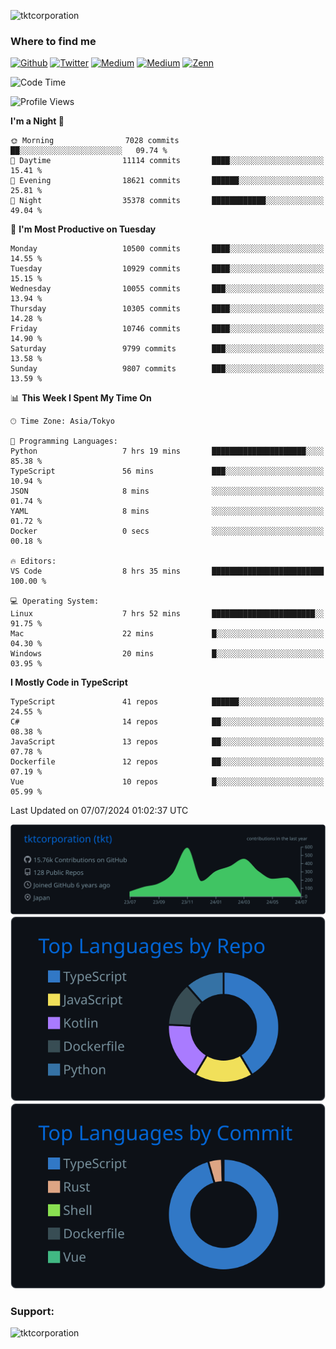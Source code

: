 <p align="left"> <img src="https://komarev.com/ghpvc/?username=tktcorporation&label=Profile%20views&color=0e75b6&style=flat" alt="tktcorporation" /> </p>

<h3>Where to find me</h3>
<p>
<a href="https://github.com/tktcorporation" target="_blank"><img alt="Github" src="https://img.shields.io/badge/GitHub-%2312100E.svg?&style=for-the-badge&logo=Github&logoColor=white" /></a>
<a href="https://twitter.com/tktcorporation" target="_blank"><img alt="Twitter" src="https://img.shields.io/badge/twitter-%231DA1F2.svg?&style=for-the-badge&logo=twitter&logoColor=white" /></a>
<a href="https://www.linkedin.com/in/tktcorporation" target="_blank"><img alt="Medium" src="https://img.shields.io/badge/linkdin-0a66c2.svg?&style=for-the-badge&logo=linkedin&logoColor=white" /></a>
<a href="https://qiita.com/tktcorporation" target="_blank"><img alt="Medium" src="https://img.shields.io/badge/qiita-55C500.svg?&style=for-the-badge&logo=qiita&logoColor=white" /></a>
<a href="https://zenn.dev/tktcorporation" target="_blank"><img alt="Zenn" src="https://img.shields.io/badge/Zenn-3EA8FF.svg?&style=for-the-badge&logo=Zenn&logoColor=white" /></a>
</p>
  
<!--START_SECTION:waka-->
![Code Time](http://img.shields.io/badge/Code%20Time-1%2C596%20hrs%209%20mins-blue)

![Profile Views](http://img.shields.io/badge/Profile%20Views-0-blue)

**I'm a Night 🦉** 

```text
🌞 Morning                7028 commits        ██░░░░░░░░░░░░░░░░░░░░░░░   09.74 % 
🌆 Daytime                11114 commits       ████░░░░░░░░░░░░░░░░░░░░░   15.41 % 
🌃 Evening                18621 commits       ██████░░░░░░░░░░░░░░░░░░░   25.81 % 
🌙 Night                  35378 commits       ████████████░░░░░░░░░░░░░   49.04 % 
```
📅 **I'm Most Productive on Tuesday** 

```text
Monday                   10500 commits       ████░░░░░░░░░░░░░░░░░░░░░   14.55 % 
Tuesday                  10929 commits       ████░░░░░░░░░░░░░░░░░░░░░   15.15 % 
Wednesday                10055 commits       ███░░░░░░░░░░░░░░░░░░░░░░   13.94 % 
Thursday                 10305 commits       ████░░░░░░░░░░░░░░░░░░░░░   14.28 % 
Friday                   10746 commits       ████░░░░░░░░░░░░░░░░░░░░░   14.90 % 
Saturday                 9799 commits        ███░░░░░░░░░░░░░░░░░░░░░░   13.58 % 
Sunday                   9807 commits        ███░░░░░░░░░░░░░░░░░░░░░░   13.59 % 
```


📊 **This Week I Spent My Time On** 

```text
🕑︎ Time Zone: Asia/Tokyo

💬 Programming Languages: 
Python                   7 hrs 19 mins       █████████████████████░░░░   85.38 % 
TypeScript               56 mins             ███░░░░░░░░░░░░░░░░░░░░░░   10.94 % 
JSON                     8 mins              ░░░░░░░░░░░░░░░░░░░░░░░░░   01.74 % 
YAML                     8 mins              ░░░░░░░░░░░░░░░░░░░░░░░░░   01.72 % 
Docker                   0 secs              ░░░░░░░░░░░░░░░░░░░░░░░░░   00.18 % 

🔥 Editors: 
VS Code                  8 hrs 35 mins       █████████████████████████   100.00 % 

💻 Operating System: 
Linux                    7 hrs 52 mins       ███████████████████████░░   91.75 % 
Mac                      22 mins             █░░░░░░░░░░░░░░░░░░░░░░░░   04.30 % 
Windows                  20 mins             █░░░░░░░░░░░░░░░░░░░░░░░░   03.95 % 
```

**I Mostly Code in TypeScript** 

```text
TypeScript               41 repos            ██████░░░░░░░░░░░░░░░░░░░   24.55 % 
C#                       14 repos            ██░░░░░░░░░░░░░░░░░░░░░░░   08.38 % 
JavaScript               13 repos            ██░░░░░░░░░░░░░░░░░░░░░░░   07.78 % 
Dockerfile               12 repos            ██░░░░░░░░░░░░░░░░░░░░░░░   07.19 % 
Vue                      10 repos            █░░░░░░░░░░░░░░░░░░░░░░░░   05.99 % 
```




 Last Updated on 07/07/2024 01:02:37 UTC
<!--END_SECTION:waka-->

[![](https://raw.githubusercontent.com/tktcorporation/tktcorporation/master/profile-summary-card-output/github_dark/0-profile-details.svg)](https://github.com/vn7n24fzkq/github-profile-summary-cards)
[![](https://raw.githubusercontent.com/tktcorporation/tktcorporation/master/profile-summary-card-output/github_dark/1-repos-per-language.svg)](https://github.com/vn7n24fzkq/github-profile-summary-cards) [![](https://raw.githubusercontent.com/tktcorporation/tktcorporation/master/profile-summary-card-output/github_dark/2-most-commit-language.svg)](https://github.com/vn7n24fzkq/github-profile-summary-cards)

<h3 align="left">Support:</h3>
<p><a href="https://www.buymeacoffee.com/tktcorporation"> <img align="left" src="https://cdn.buymeacoffee.com/buttons/v2/default-yellow.png" height="50" width="210" alt="tktcorporation" /></a></p><br><br>
